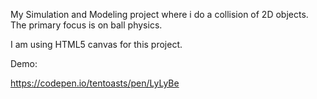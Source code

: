 My Simulation and Modeling project where i do a collision of 2D objects. The primary focus is on ball physics.

I am using HTML5 canvas for this project.

Demo:

https://codepen.io/tentoasts/pen/LyLyBe
